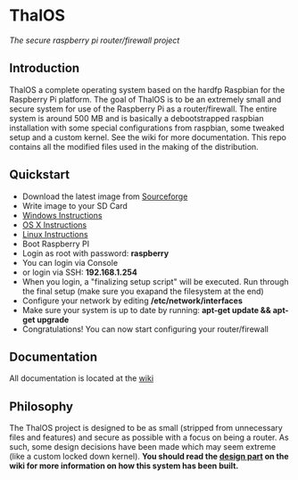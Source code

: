 # ThalOS
*The secure raspberry pi router/firewall project*

## Introduction
ThalOS a complete operating system based on the hardfp Raspbian for the Raspberry Pi platform. The goal of ThalOS is to be an extremely small and secure system for use of the Raspberry Pi as a router/firewall. The entire system is around 500 MB and is basically a debootstrapped raspbian installation with some special configurations from raspbian, some tweaked setup and a custom kernel. See the wiki for more documentation. This repo contains all the modified files used in the making of the distribution.

## Quickstart
 - Download the latest image from [Sourceforge](https://sourceforge.net/projects/thalos/files/?source=navbar)
 - Write image to your SD Card
  - [Windows Instructions][1]
  - [OS X Instructions][2]
  - [Linux Instructions][3]
 - Boot Raspberry PI
 - Login as root with password: **raspberry**
  - You can login via Console
  - or login via SSH: **192.168.1.254**
 - When you login, a "finalizing setup script" will be executed. Run through the final setup (make sure you exapand the filesystem at the end)
 - Configure your network by editing **/etc/network/interfaces**
 - Make sure your system is up to date by running: **apt-get update && apt-get upgrade**
 - Congratulations! You can now start configuring your router/firewall

## Documentation
All documentation is located at the [wiki][4]

## Philosophy
The ThalOS project is designed to be as small (stripped from unnecessary files and features) and secure as possible with a focus on being a router. As such, some design decisions have been made which may seem extreme (like a custom locked down kernel). **You should read the [design part][5] on the wiki for more information on how this system has been built.**

  [1]: http://elinux.org/RPi_Easy_SD_Card_Setup#Flashing_the_SD_Card_using_Windows
  [2]: http://elinux.org/RPi_Easy_SD_Card_Setup#Flashing_the_SD_card_using_Mac_OSX
  [3]: http://elinux.org/RPi_Easy_SD_Card_Setup#Flashing_the_SD_Card_using_Linux_.28including_on_a_Pi.21.29
  [4]: https://github.com/headsson/ThalOS/wiki
  [5]: https://github.com/headsson/ThalOS/wiki/Design